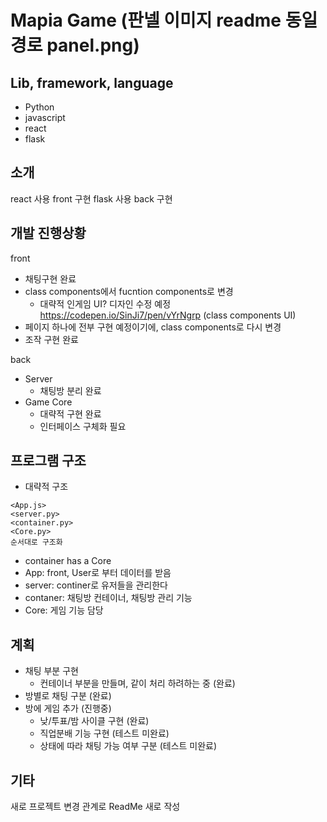 Mapia Game (판넬 이미지 readme 동일 경로 panel.png)
================
Lib, framework, language
----------------
- Python
- javascript
- react
- flask

소개
-----------------
react 사용 front 구현
flask 사용 back 구현

개발 진행상황
-----------------
front
- 채팅구현 완료
- class components에서 fucntion components로 변경 
    + 대략적 인게임 UI? 디자인 수정 예정 https://codepen.io/SinJi7/pen/vYrNgrp (class components UI)
- 페이지 하나에 전부 구현 예정이기에, class components로 다시 변경
- 조작 구현 완료

back
- Server
    + 채팅방 분리 완료
- Game Core
    + 대략적 구현 완료
    + 인터페이스 구체화 필요

프로그램 구조
-----------------
- 대략적 구조
```
<App.js>
<server.py>
<container.py>
<Core.py>
순서대로 구조화
```
- container has a Core
- App: front, User로 부터 데이터를 받음
- server: continer로 유저들을 관리한다
- contaner: 채팅방 컨테이너, 채팅방 관리 기능
- Core: 게임 기능 담당


계획
-----------------
- 채팅 부분 구현
    + 컨테이너 부분을 만들며, 같이 처리 하려하는 중 (완료)
- 방별로 채팅 구분 (완료)
- 방에 게임 추가 (진행중)
    + 낮/투표/밤 사이클 구현 (완료)
    + 직업분배 기능 구현 (테스트 미완료)
    + 상태에 따라 채팅 가능 여부 구분 (테스트 미완료) 

기타
-----------------
새로 프로젝트 변경 관계로 ReadMe 새로 작성

